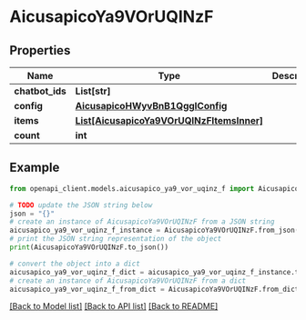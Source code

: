 # AicusapicoYa9VOrUQINzF


## Properties

Name | Type | Description | Notes
------------ | ------------- | ------------- | -------------
**chatbot_ids** | **List[str]** |  | [optional] 
**config** | [**AicusapicoHWyvBnB1QggIConfig**](AicusapicoHWyvBnB1QggIConfig.md) |  | [optional] 
**items** | [**List[AicusapicoYa9VOrUQINzFItemsInner]**](AicusapicoYa9VOrUQINzFItemsInner.md) |  | [optional] 
**count** | **int** |  | [optional] 

## Example

```python
from openapi_client.models.aicusapico_ya9_vor_uqinz_f import AicusapicoYa9VOrUQINzF

# TODO update the JSON string below
json = "{}"
# create an instance of AicusapicoYa9VOrUQINzF from a JSON string
aicusapico_ya9_vor_uqinz_f_instance = AicusapicoYa9VOrUQINzF.from_json(json)
# print the JSON string representation of the object
print(AicusapicoYa9VOrUQINzF.to_json())

# convert the object into a dict
aicusapico_ya9_vor_uqinz_f_dict = aicusapico_ya9_vor_uqinz_f_instance.to_dict()
# create an instance of AicusapicoYa9VOrUQINzF from a dict
aicusapico_ya9_vor_uqinz_f_from_dict = AicusapicoYa9VOrUQINzF.from_dict(aicusapico_ya9_vor_uqinz_f_dict)
```
[[Back to Model list]](../README.md#documentation-for-models) [[Back to API list]](../README.md#documentation-for-api-endpoints) [[Back to README]](../README.md)


